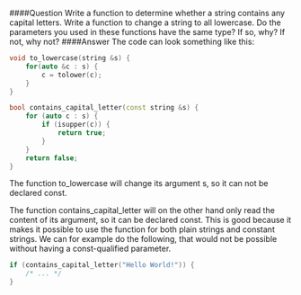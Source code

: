 ####Question
Write a function to determine whether a string contains any capital letters. Write a function to change a string to all lowercase. Do the parameters you used in these functions have the same type? If so, why? If not, why not?
####Answer
The code can look something like this:  
```cpp
void to_lowercase(string &s) {
    for(auto &c : s) {
        c = tolower(c);
    }
}

bool contains_capital_letter(const string &s) {
    for (auto c : s) {
        if (isupper(c)) {
            return true;
        }
    }
    return false;
}
```
The function to_lowercase will change its argument s, so it can not be declared const.  

The function contains_capital_letter will on the other hand only read the content of its argument, so it can be declared const. This is good because it makes it possible to use the function for both plain strings and constant strings. We can for example do the following, that would not be possible without having a const-qualified parameter.  
```cpp
if (contains_capital_letter("Hello World!")) {
    /* ... */
}
```
